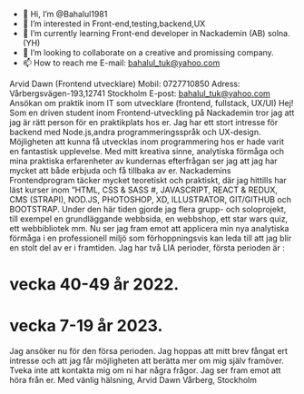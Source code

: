- 👋 Hi, I’m @Bahalul1981
- 👀 I’m interested in Front-end,testing,backend,UX
- 🌱 I’m currently learning Front-end developer in Nackademin (AB) solna. (YH)
- 💞️ I’m looking to collaborate on a creative and promissing company.
- 📫 How to reach me E-mail: bahalul_tuk@yahoo.com 

Arvid Dawn (Frontend utvecklare)
Mobil: 0727710850
Adress: Vårbergsvägen-193,12741 Stockholm E-post: bahalul_tuk@yahoo.com
Ansökan om praktik inom IT som utvecklare (frontend, fullstack, UX/UI)
Hej!
Som en driven student inom Frontend-utveckling på Nackademin tror jag att jag är rätt person för en praktikplats hos er. Jag har ett stort intresse för backend med Node.js,andra programmeringsspråk och UX-design.
Möjligheten att kunna få utvecklas inom programmering hos er hade varit en fantastisk upplevelse. Med mitt kreativa sinne, analytiska förmåga och mina praktiska erfarenheter av kundernas efterfrågan ser jag att jag har mycket att både erbjuda och få tillbaka av er.
Nackademins Frontendprogram täcker mycket teoretiskt och praktiskt, där jag hittills har läst kurser inom ”HTML, CSS & SASS #, JAVASCRIPT, REACT & REDUX, CMS (STRAPI), NOD.JS, PHOTOSHOP, XD, ILLUSTRATOR, GIT/GITHUB och BOOTSTRAP. Under den här tiden gjorde jag flera grupp- och soloprojekt, till exempel en grundläggande webbsida, en webbshop, ett star wars quiz, ett webbibliotek mm.
Nu ser jag fram emot att applicera min nya analytiska förmåga i en professionell miljö som förhoppningsvis kan leda till att jag blir en stolt del av er i framtiden. Jag har två LIA perioder, första perioden är :
# vecka 40-49 år 2022.
# vecka 7-19 år 2023.
Jag ansöker nu för den försa perioden.
Jag hoppas att mitt brev fångat ert intresse och att jag får möjligheten att berätta mer om mig själv framöver. Tveka inte att kontakta mig om ni har några frågor. Jag ser fram emot att höra från er.
Med vänlig hälsning,
Arvid Dawn Vårberg, Stockholm
  
